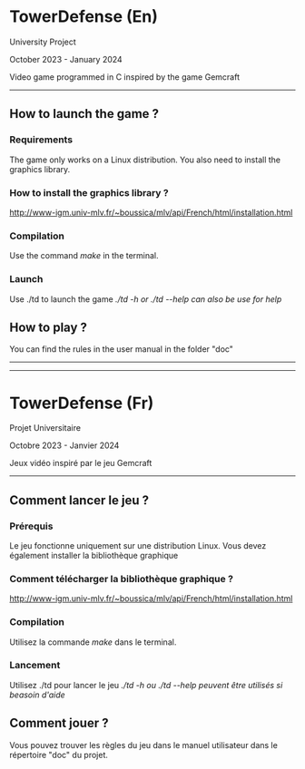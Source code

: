 # TowerDefense (En)

University Project

October 2023 - January 2024

Video game programmed in C inspired by the game Gemcraft

---

## How to launch the game ?

### Requirements

The game only works on a Linux distribution. You also need to install the graphics library.

### How to install the graphics library ?

http://www-igm.univ-mlv.fr/~boussica/mlv/api/French/html/installation.html

### Compilation

Use the command *make* in the terminal.

### Launch

Use ./td to launch the game
*./td -h or ./td --help can also be use for help*

## How to play ?

You can find the rules in the user manual in the folder "doc"

---

---

# TowerDefense (Fr)

Projet Universitaire

Octobre 2023 - Janvier 2024

Jeux vidéo inspiré par le jeu Gemcraft

---

## Comment lancer le jeu ?

### Prérequis

Le jeu fonctionne uniquement sur une distribution Linux. Vous devez également installer la bibliothèque graphique

### Comment télécharger la bibliothèque graphique ?

http://www-igm.univ-mlv.fr/~boussica/mlv/api/French/html/installation.html

### Compilation

Utilisez la commande *make* dans le terminal.

### Lancement

Utilisez ./td pour lancer le jeu
*./td -h ou ./td --help peuvent être utilisés si beasoin d'aide*

## Comment jouer ?

Vous pouvez trouver les règles du jeu dans le manuel utilisateur dans le répertoire "doc" du projet.
